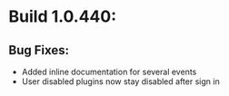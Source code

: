 # Build 1.0.440:

## Bug Fixes:
- Added inline documentation for several events
- User disabled plugins now stay disabled after sign in